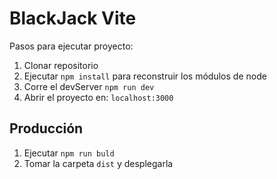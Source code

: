 # BlackJack Vite

Pasos para ejecutar proyecto:

1. Clonar repositorio
2. Ejecutar ```npm install``` para reconstruir los módulos de node
3. Corre el devServer ```npm run dev```
4. Abrir el proyecto en: ```localhost:3000```

## Producción 

1. Ejecutar ```npm run buld```
2. Tomar la carpeta ```dist``` y desplegarla